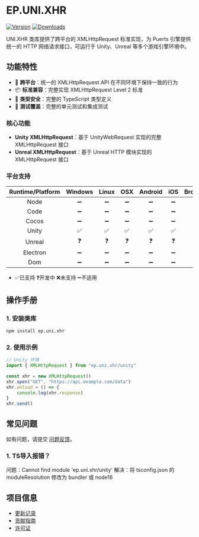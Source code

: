 # EP.UNI.XHR

[![Version](https://img.shields.io/npm/v/ep.uni.xhr)](https://www.npmjs.com/package/ep.uni.xhr)
[![Downloads](https://img.shields.io/npm/dm/ep.uni.xhr)](https://www.npmjs.com/package/ep.uni.xhr)  

UNI.XHR 类库提供了跨平台的 XMLHttpRequest 标准实现，为 Puerts 引擎提供统一的 HTTP 网络请求接口，可运行于 Unity、Unreal 等多个游戏引擎环境中。

## 功能特性

- 🚀 **跨平台**：统一的 XMLHttpRequest API 在不同环境下保持一致的行为
- 📦 **标准兼容**：完整实现 XMLHttpRequest Level 2 标准
- 🔧 **类型安全**：完整的 TypeScript 类型定义
- 🧪 **测试覆盖**：完整的单元测试和集成测试

### 核心功能

- **Unity XMLHttpRequest**：基于 UnityWebRequest 实现的完整 XMLHttpRequest 接口
- **Unreal XMLHttpRequest**：基于 Unreal HTTP 模块实现的 XMLHttpRequest 接口 

### 平台支持

| Runtime/Platform | Windows | Linux | OSX | Android | iOS | Browser |
| :-: | :-: | :-: | :-: | :-: | :-: | :-: |
| Node | ➖ | ➖ | ➖ | ➖ | ➖ | ➖ |
| Code | ➖ | ➖ | ➖ | ➖ | ➖ | ➖ |
| Cocos | ➖ | ➖ | ➖ | ➖ | ➖ | ➖ |
| Unity | ✅ | ✅ | ✅ | ✅ | ✅ | ➖ |
| Unreal | ❓ | ❓ | ❓ | ❓ | ❓ | ➖ |
| Electron | ➖ | ➖ | ➖ | ➖ | ➖ | ➖ |
| Dom | ➖ | ➖ | ➖ | ➖ | ➖ | ➖ |
- ✅已支持  ❓开发中  ❌未支持  ➖不适用

## 操作手册

### 1. 安装类库
```bash
npm install ep.uni.xhr
```

### 2. 使用示例
```typescript
// Unity 环境
import { XMLHttpRequest } from "ep.uni.xhr/unity"

const xhr = new XMLHttpRequest()
xhr.open("GET", "https://api.example.com/data")
xhr.onload = () => {
    console.log(xhr.response)
}
xhr.send()
```

## 常见问题

如有问题，请提交 [问题反馈](CONTRIBUTING.md#问题反馈)。

### 1. TS导入报错？
问题：Cannot find module 'ep.uni.xhr/unity'
解决：将 tsconfig.json 的 moduleResolution 修改为 bundler 或 node16

## 项目信息

- [更新记录](CHANGELOG.md)
- [贡献指南](CONTRIBUTING.md)
- [许可证](LICENSE)
